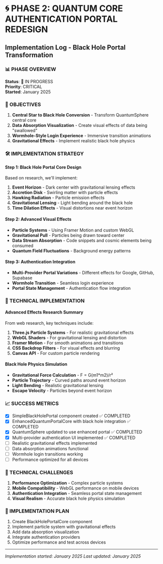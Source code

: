 # 🌀 PHASE 2: QUANTUM CORE AUTHENTICATION PORTAL REDESIGN
## Implementation Log - Black Hole Portal Transformation

### 📊 PHASE OVERVIEW
**Status**: 🚀 IN PROGRESS  
**Priority**: CRITICAL  
**Started**: January 2025  

### 🎯 OBJECTIVES
1. **Central Star to Black Hole Conversion** - Transform QuantumSphere central core
2. **Data Absorption Visualization** - Create visual effects of data being "swallowed"
3. **Wormhole-Style Login Experience** - Immersive transition animations
4. **Gravitational Effects** - Implement realistic black hole physics

### 🛠️ IMPLEMENTATION STRATEGY

#### Step 1: Black Hole Portal Core Design
Based on research, we'll implement:

1. **Event Horizon** - Dark center with gravitational lensing effects
2. **Accretion Disk** - Swirling matter with particle effects
3. **Hawking Radiation** - Particle emission effects
4. **Gravitational Lensing** - Light bending around the black hole
5. **Time Dilation Effects** - Visual distortions near event horizon

#### Step 2: Advanced Visual Effects
- **Particle Systems** - Using Framer Motion and custom WebGL
- **Gravitational Pull** - Particles being drawn toward center
- **Data Stream Absorption** - Code snippets and cosmic elements being consumed
- **Quantum Field Fluctuations** - Background energy patterns

#### Step 3: Authentication Integration
- **Multi-Provider Portal Variations** - Different effects for Google, GitHub, Supabase
- **Wormhole Transition** - Seamless login experience
- **Portal State Management** - Authentication flow integration

### 🔧 TECHNICAL IMPLEMENTATION

#### Advanced Effects Research Summary
From web research, key techniques include:

1. **Three.js Particle Systems** - For realistic gravitational effects
2. **WebGL Shaders** - For gravitational lensing and distortion
3. **Framer Motion** - For smooth animations and transitions
4. **CSS Backdrop Filters** - For visual effects and blurring
5. **Canvas API** - For custom particle rendering

#### Black Hole Physics Simulation
- **Gravitational Force Calculation** - F = G(m1*m2)/r²
- **Particle Trajectory** - Curved paths around event horizon
- **Light Bending** - Realistic gravitational lensing
- **Escape Velocity** - Particles beyond event horizon

### 📈 SUCCESS METRICS
- [x] SimpleBlackHolePortal component created ✅ COMPLETED
- [x] EnhancedQuantumPortalCore with black hole integration ✅ COMPLETED
- [x] QuantumSphere updated to use enhanced portal ✅ COMPLETED
- [x] Multi-provider authentication UI implemented ✅ COMPLETED
- [ ] Realistic gravitational effects implemented
- [ ] Data absorption animations functional
- [ ] Wormhole login transitions working
- [ ] Performance optimized for all devices

### 🚨 TECHNICAL CHALLENGES
1. **Performance Optimization** - Complex particle systems
2. **Mobile Compatibility** - WebGL performance on mobile devices
3. **Authentication Integration** - Seamless portal state management
4. **Visual Realism** - Accurate black hole physics simulation

### 🔄 IMPLEMENTATION PLAN
1. Create BlackHolePortalCore component
2. Implement particle system with gravitational effects
3. Add data absorption visualization
4. Integrate authentication providers
5. Optimize performance and test across devices

---
*Implementation started: January 2025*
*Last updated: January 2025*
